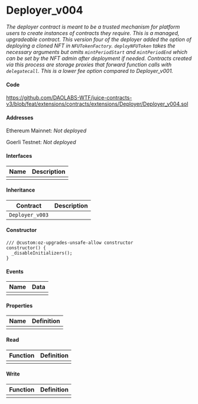 # Deployer\_v004

*The deployer contract is meant to be a trusted mechanism for platform users to create instances of contracts they require. This is a managed, upgradeable contract. This version four of the deployer added the option of deploying a cloned NFT in `NFUTokenFactory`. `deployNFUToken` takes the necessary arguments but omits `mintPeriodStart` and `mintPeriodEnd` which can be set by the NFT admin after deployment if needed. Contracts created via this process are storage proxies that forward function calls with `delegatecall`. This is a lower fee option compared to Deployer\_v001.*

#### Code

https://github.com/DAOLABS-WTF/juice-contracts-v3/blob/feat/extensions/contracts/extensions/Deployer/Deployer_v004.sol

#### Addresses

Ethereum Mainnet: *Not deployed*

Goerli Testnet: *Not deployed*

#### Interfaces

|Name|Description|
|-|-|
|||

#### Inheritance

|Contract|Description|
|-|-|
|`Deployer_v003`||

#### Constructor

```
/// @custom:oz-upgrades-unsafe-allow constructor
constructor() {
  _disableInitializers();
}
```

#### Events

|Name|Data|
|-|-|
|||

#### Properties

|Name|Definition|
|-|-|
|||

#### Read

|Function|Definition|
|-|-|
|||

#### Write

|Function|Definition|
|-|-|
|||

